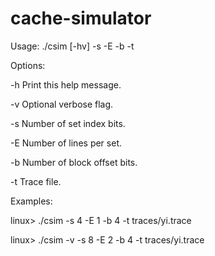# cache-simulator

Usage: ./csim [-hv] -s <num> -E <num> -b <num> -t <file>
  
Options:
  
  -h         Print this help message.
  
  -v         Optional verbose flag.
  
  -s <num>   Number of set index bits.
  
  -E <num>   Number of lines per set.
  
  -b <num>   Number of block offset bits.
  
  -t <file>  Trace file.

Examples:

  linux>  ./csim -s 4 -E 1 -b 4 -t traces/yi.trace
  
  linux>  ./csim -v -s 8 -E 2 -b 4 -t traces/yi.trace
  
